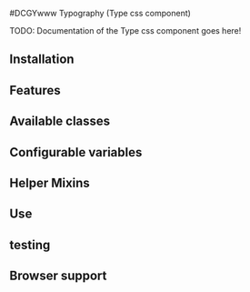 #DCGYwww Typography (Type css component)

TODO: Documentation of the Type css component goes here!

## Installation

## Features

## Available classes

## Configurable variables

## Helper Mixins

## Use

## testing

## Browser support
